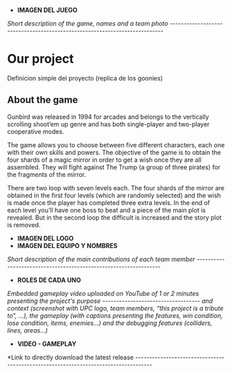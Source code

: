 
* **IMAGEN DEL JUEGO**

*Short description of the game, names and a team photo* ---------------------------------------------------------------------------

# Our project

Definicion simple del proyecto (replica de los goonies)


## About the game

Gunbird was released in 1994 for arcades and belongs to the vertically scrolling shoot’em up genre and has both single-player and two-player cooperative modes.

The game allows you to choose between five different characters, each one with their own skills and powers. The objective of the game is to obtain the four shards of a magic mirror in order to get a wish once they are all assembled. They will fight against The Trump (a group of three pirates) for the fragments of the mirror.

There are two loop with seven levels each. The four shards of the mirror are obtained in the first four levels (which are randomly selected) and the wish is made once the player has completed three extra levels. In the end of each level you’ll have one boss to beat and a piece of the main plot is revealed. But in the second loop the difficult is increased and the story plot is removed.

* **IMAGEN DEL LOGO**
* **IMAGEN DEL EQUIPO Y NOMBRES**

*Short description of the main contributions of each team member* -----------------------------------------------------------------

* **ROLES DE CADA UNO**

*Embedded gameplay video uploaded on YouTube of 1 or 2 minutes presenting the project's purpose -----------------------------------
and context (screenshot with UPC logo, team members, “this project is a tribute to”, …), the gameplay
(with captions presenting the features, win condition, lose condition, items, enemies…) and the
debugging features (colliders, lines, areas…)*

* **VIDEO - GAMEPLAY**


*Link to directly download the latest release ------------------------------------------------------------------------------------
